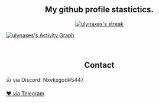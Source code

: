 <h2 align="center">My github profile stastictics.</h2>

  <p align="center">
    <a href="https://github.com/ulynaxes">
        <img title="SarnaxLii stats" alt="ulynaxes's streak" src="https://github-readme-streak-stats.herokuapp.com/?user=ulynaxes&theme=dark&hide_border=true&stroke=f53b3b"/>
    </a>
    
<a href="https://github.com/okeyndell"><img alt="ulynaxes's Activity Graph" src="https://activity-graph.herokuapp.com/graph?username=ulynaxes&bg_color=0D1117&color=eca15b&line=eca15b&point=FFFFFF&hide_border=true" /></a>
</p><br>

<h2 align="center">Contact</h2>
  <p>👍 via Discord: Nxvkxgod#5447</p>
  <a href="https://t.me/Z_FORMAT18_V">❤ via Telegram</a>  
<p align="center">
